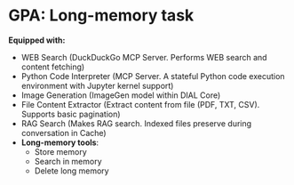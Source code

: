 # GPA: Long-memory task

**Equipped with:**
- WEB Search (DuckDuckGo MCP Server. Performs WEB search and content fetching)
- Python Code Interpreter (MCP Server. A stateful Python code execution environment with Jupyter kernel support)
- Image Generation (ImageGen model within DIAL Core)
- File Content Extractor (Extract content from file (PDF, TXT, CSV). Supports basic pagination)
- RAG Search (Makes RAG search. Indexed files preserve during conversation in Cache)
- **Long-memory tools**:
  - Store memory
  - Search in memory
  - Delete long memory
